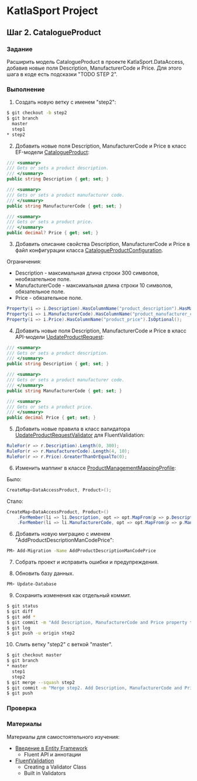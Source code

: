 # KatlaSport Project

## Шаг 2. CatalogueProduct

### Задание

Расширить модель CatalogueProduct в проекте KatlaSport.DataAccess, добавив новые поля Description, ManufacturerCode и Price.
Для этого шага в коде есть подсказки "TODO STEP 2".

### Выполнение

1. Создать новую ветку с именем "step2":

```sh
$ git checkout -b step2
$ git branch
  master
  step1
* step2
```

2. Добавить новые поля Description, ManufacturerCode и Price в класс EF-модели [CatalogueProduct](../KatlaSport.DataAccess/ProductCatalogue/CatalogueProduct.cs):

```cs
/// <summary>
/// Gets or sets a product description.
/// </summary>
public string Description { get; set; }

/// <summary>
/// Gets or sets a product manufacturer code.
/// </summary>
public string ManufacturerCode { get; set; }

/// <summary>
/// Gets or sets a product price.
/// </summary>
public decimal? Price { get; set; }
```

3. Добавить описание свойства Description, ManufacturerCode и Price в файл конфигурации класса [CatalogueProductConfiguration](../KatlaSport.DataAccess/ProductCatalogue/CatalogueProductConfiguration.cs).

Ограничения:
* Description - максимальная длина строки 300 символов, необязательное поле.
* ManufacturerCode - максимальная длина строки 10 символов, обязательное поле.
* Price - обязательное поле.

```cs
Property(i => i.Description).HasColumnName("product_description").HasMaxLength(300);
Property(i => i.ManufacturerCode).HasColumnName("product_manufacturer_code").HasMaxLength(10);
Property(i => i.Price).HasColumnName("product_price").IsOptional();
```

4. Добавить новые поля Description, ManufacturerCode и Price в класс API-модели [UpdateProductRequest](../KatlaSport.Services.Models/ProductManagement/UpdateProductRequest.cs):

```cs
/// <summary>
/// Gets or sets a product description.
/// </summary>
public string Description { get; set; }

/// <summary>
/// Gets or sets a product manufacturer code.
/// </summary>
public string ManufacturerCode { get; set; }

/// <summary>
/// Gets or sets a product price.
/// </summary>
public decimal Price { get; set; }
```

5. Добавить новые правила в класс валидатора [UpdateProductRequestValidator](../KatlaSport.Services.Models/ProductManagement/UpdateProductRequestValidator.cs) для FluentValidation:

```cs
RuleFor(r => r.Description).Length(0, 300);
RuleFor(r => r.ManufacturerCode).Length(4, 10);
RuleFor(r => r.Price).GreaterThanOrEqualTo(0);
```
6. Изменить маппинг в классе [ProductManagementMappingProfile](../KatlaSport.Services/ProductManagement/ProductManagementMappingProfile.cs):

Было:

```cs
CreateMap<DataAccessProduct, Product>();
```

Стало:

```cs
CreateMap<DataAccessProduct, Product>()
    .ForMember(li => li.Description, opt => opt.MapFrom(p => p.Description == null ? string.Empty : p.Description))
    .ForMember(li => li.ManufacturerCode, opt => opt.MapFrom(p => p.ManufacturerCode == null ? string.Empty : p.ManufacturerCode));
```

6. Добавить новую миграцию с именем "AddProductDescriptionManCodePrice":

```sh
PM> Add-Migration -Name AddProductDescriptionManCodePrice
```

7. Собрать проект и исправить ошибки и предупреждения.

8. Обновить базу данных.

```sh
PM> Update-Database
```

9. Сохранить изменения как отдельный коммит.

```sh
$ git status
$ git diff
$ git add *
$ git commit -m "Add Description, ManufacturerCode and Price property to CatalogueProduct and UpdateProductRequest model. Create a new migration AddProductDescriptionManCodePrice. Add new rules to UpdateProductRequestValidator."
$ git log
$ git push -u origin step2
```

10. Слить ветку "step2" с веткой "master".

```sh
$ git checkout master
$ git branch
* master
  step1
  step2
$ git merge --squash step2
$ git commit -m "Merge step2. Add Description, ManufacturerCode and Price property to CatalogueProduct and UpdateProductRequest model. Create a new migration AddProductDescriptionManCodePrice. Add new rules to UpdateProductRequestValidator."
$ git push
```

### Проверка

### Материалы

Материалы для самостоятельного изучения:
* [Введение в Entity Framework](https://metanit.com/sharp/entityframework/1.1.php)
  * Fluent API и аннотации
* [FluentValidation](https://github.com/JeremySkinner/FluentValidation/wiki/a.-Index)
  * Creating a Validator Class
  * Built in Validators
